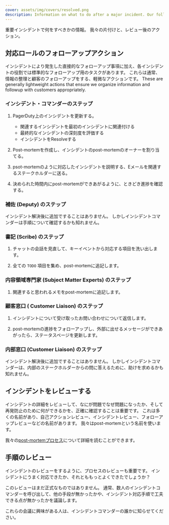 ```yaml
---
cover: assets/img/covers/resolved.png
description: Information on what to do after a major incident. Our followup and after action review procedures.
---
```


重要インシデントで何をすべきかの情報。
我々の片付けと、レビュー後のアクション。

## 対応ロールのフォローアップアクション

インシデントにより発生した直接的なフォローアップ事項に加え、各インシデントの役割では標準的なフォローアップ用のタスクがあります。
これらは通常、情報の整理と顧客のフォローアップをする、軽微なアクションです。
These are generally lightweight actions that ensure we organize information and followup with customers appropriately.

### インシデント・コマンダーのステップ

1. PagerDuty上のインシデントを更新する。
    * 関連するインシデントを最初のインシデントに関連付ける
    * 最終的なインシデントの深刻度を評価する
    * インシデントをResolveする

1. Post-mortemを作成し、インシデントのpost-mortemのオーナーを割り当てる。

1. psot-mortemのように対応したインシデントを説明する、Eメールを関連するステークホルダーに送る。

1. 決められた時間内にpost-mortemができあがるように、ときどき進捗を確認する。

### 補佐 (Deputy) のステップ

インシデント解決後に追加ですることはありません。
しかしインシデントコマンダーは手順について確認するかも知れません。

### 書記 (Scribe) のステップ

1. チャットの会話を見直して、キーイベントから対応する項目を洗い出します。

1. 全ての `TODO` 項目を集め、post-mortemに追記します。

### 内容領域専門家 (Subject Matter Experts) のステップ

1. 関連すると思われるメモをpost-mortemに追記します。

### 顧客窓口 ( Customer Liaison) のステップ

1. インシデントについて受け取ったお問い合わせについて返信します。

1. post-mortemの進捗をフォローアップし、外部に出せるメッセージができあがったら、ステータスページを更新します。

### 内部窓口 (Customer Liaison) のステップ

インシデント解決後に追加ですることはありません。
しかしインシデントコマンダーは、内部のステークホルダーからの問に答えるために、助けを求めるかも知れません。

## インシデントをレビューする

インシデントの詳細をレビューして、なにが問題でなぜ問題になったか、そして再発防止のために何ができるかを、正確に確認することは重要です。
これは多くの名前があり、自己アクションレビュー、インシデントレビュー、フォローアップレビューなどの名前があります。
我々はpost-mortemという名前を使います。

我々の[post-mortemプロセス](post_mortem_process.md)について詳細を読むことができます。

## 手順のレビュー

インシデントのレビューをするように、プロセスのレビューも重要です。
インシデントにうまく対応できたか、それとももっとよくできたでしょうか？

このレビューはまだ正式なものではありません。
通常、数人のインシデントコマンダーを呼び出して、他の手段が無かったかや、インシデント対応手順で工夫できる点が無かったかを議論します。

これらの会議に興味がある人は、インシデントコマンダーの誰かに知らせてください。
